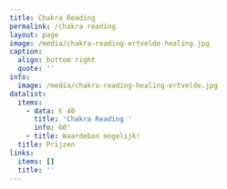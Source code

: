```yaml
---
title: Chakra Reading
permalink: /chakra reading
layout: page
image: /media/chakra-reading-ertvelde-healing.jpg
caption:
  align: bottom right
  quote: ''
info:
  image: /media/chakra-reading-healing-ertvelde.jpg
datalist:
  items:
    - data: € 40
      title: 'Chakra Reading '
      info: 60'
    - title: Waardebon mogelijk!
  title: Prijzen
links:
  items: []
  title: ''
---
```


